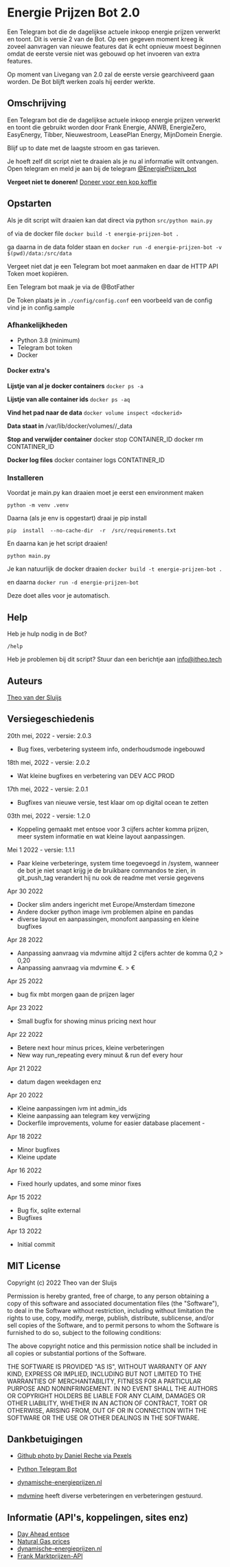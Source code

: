 # Energie Prijzen Bot 2.0

Een Telegram bot die de dagelijkse actuele inkoop energie prijzen verwerkt en toont. Dit is versie 2 van de Bot. Op een gegeven moment kreeg ik zoveel aanvragen van nieuwe features dat ik echt opnieuw moest beginnen omdat de eerste versie niet was gebouwd op het invoeren van extra features.

Op moment van Livegang van 2.0 zal de eerste versie gearchiveerd gaan worden. De Bot blijft werken zoals hij eerder werkte.

## Omschrijving
Een Telegram bot die de dagelijkse actuele inkoop energie prijzen verwerkt en toont die gebruikt worden door Frank Energie, ANWB, EnergieZero, EasyEnergy, Tibber, Nieuwestroom, LeasePlan Energy, MijnDomein Energie.

Blijf up to date met de laagste stroom en gas tarieven.

Je hoeft zelf dit script niet te draaien als je nu al informatie wilt ontvangen. Open telegram en meld je aan bij de telegram [@EnergiePrijzen_bot](https://t.me/EnergiePrijzen_bot)

**Vergeet niet te doneren!**
[Doneer voor een kop koffie](https://donorbox.org/tvdsluijs-github)

## Opstarten
Als je dit script wilt draaien kan dat direct via python
`src/python main.py`

of via de docker file
`docker build -t energie-prijzen-bot .`

ga daarna in de data folder staan en
`docker run -d energie-prijzen-bot -v $(pwd)/data:/src/data`

Vergeet niet dat je een Telegram bot moet aanmaken en daar de HTTP API Token moet kopiëren.

Een Telegram bot maak je via de @BotFather

De Token plaats je in `./config/config.conf` een voorbeeld van de config vind je in config.sample

###  Afhankelijkheden
- Python 3.8 (minimum)
- Telegram bot token
- Docker

#### Docker extra's
**Lijstje van al je docker containers**
`docker ps -a`

**Lijstje van alle container ids**
`docker ps -aq`

**Vind het pad naar de data**
`docker volume inspect <dockerid>`

**Data staat in**
/var/lib/docker/volumes/<dockerid>/_data

**Stop and verwijder container**
docker stop CONTAINER_ID
docker rm CONTATINER_ID

**Docker log files**
docker container logs CONTATINER_ID

### Installeren

Voordat je main.py kan draaien moet je eerst een environment maken

`python -m venv .venv`

Daarna (als je env is opgestart) draai je pip install

`pip  install  --no-cache-dir  -r  /src/requirements.txt`

En daarna kan je het script draaien!

`python main.py`

Je kan natuurlijk de docker draaien
 `docker build -t energie-prijzen-bot .`

en daarna
`docker run -d energie-prijzen-bot`

Deze doet alles voor je automatisch.

## Help

Heb je hulp nodig in de Bot?

`/help`

Heb je problemen bij dit script? Stuur dan een berichtje aan
info@itheo.tech

## Auteurs

[Theo van der Sluijs](https://itheo.tech)

## Versiegeschiedenis

20th mei, 2022 - versie: 2.0.3 
- Bug fixes, verbetering systeem info, onderhoudsmode ingebouwd 

18th mei, 2022 - versie: 2.0.2 
- Wat kleine bugfixes en verbetering van DEV ACC PROD 

17th mei, 2022 - versie: 2.0.1 
- Bugfixes van nieuwe versie, test klaar om op digital ocean te zetten 

03th mei, 2022 - versie: 1.2.0
- Koppeling gemaakt met entsoe voor 3 cijfers achter komma prijzen, meer system informatie en wat kleine layout aanpassingen.

Mei 1 2022 - versie: 1.1.1
- Paar kleine verbeteringe, system time toegevoegd in /system, wanneer de bot je niet snapt krijg je de bruikbare commandos te zien, in git_push_tag verandert hij nu ook de readme met versie gegevens

Apr 30 2022
- Docker slim anders ingericht met Europe/Amsterdam timezone
- Andere docker python image ivm problemen alpine en pandas
- diverse layout en aanpassingen, monofont aanpassing en kleine bugfixes

Apr 28 2022
- Aanpassing aanvraag via mdvmine altijd 2 cijfers achter de komma 0,2 > 0,20
- Aanpassing aanvraag via mdvmine €. > €

Apr 25 2022
- bug fix mbt morgen gaan de prijzen lager

Apr 23  2022
- Small bugfix for showing minus pricing next hour

Apr 22 2022
- Betere next hour minus prices, kleine verbeteringen
- New way run_repeating every minuut & run def every hour

Apr 21 2022
- datum dagen weekdagen enz

Apr 20 2022
- Kleine aanpassingen ivm int admin_ids
- Kleine aanpassing aan telegram key verwijzing
- Dockerfile improvements, volume for easier database placement -

Apr 18 2022
- Minor bugfixes
- Kleine update

Apr 16 2022
- Fixed hourly updates, and some minor fixes

Apr 15 2022
- Bug fix, sqlite external
- Bugfixes

Apr 13 2022
- Initial commit


## MIT License

Copyright (c) 2022 Theo van der Sluijs

Permission is hereby granted, free of charge, to any person obtaining a copy of this software and associated documentation files (the "Software"), to deal in the Software without restriction, including without limitation the rights to use, copy, modify, merge, publish, distribute, sublicense, and/or sell copies of the Software, and to permit persons to whom the Software is furnished to do so, subject to the following conditions:

The above copyright notice and this permission notice shall be included in all copies or substantial portions of the Software.

THE SOFTWARE IS PROVIDED "AS IS", WITHOUT WARRANTY OF ANY KIND, EXPRESS OR IMPLIED, INCLUDING BUT NOT LIMITED TO THE WARRANTIES OF MERCHANTABILITY, FITNESS FOR A PARTICULAR PURPOSE AND NONINFRINGEMENT. IN NO EVENT SHALL THE AUTHORS OR COPYRIGHT HOLDERS BE LIABLE FOR ANY CLAIM, DAMAGES OR OTHER LIABILITY, WHETHER IN AN ACTION OF CONTRACT, TORT OR OTHERWISE, ARISING FROM, OUT OF OR IN CONNECTION WITH THE SOFTWARE OR THE USE OR OTHER DEALINGS IN THE SOFTWARE.



##  Dankbetuigingen

* [Github photo by Daniel Reche via Pexels](https://www.pexels.com/@daniel-reche-718241)

* [Python Telegram Bot]([https://python-telegram-bot.org](https://python-telegram-bot.org/))

* [dynamische-energieprijzen.nl](https://www.dynamische-energieprijzen.nl/actuele-energieprijzen/)

* [mdvmine](https://tweakers.net/gallery/78806/) heeft diverse verbeteringen en verbeteringen gestuurd.

## Informatie (API's, koppelingen, sites enz)

* [Day Ahead entsoe](https://transparency.entsoe.eu/load-domain/r2/totalLoadR2/show?name=&defaultValue=false&viewType=TABLE&areaType=BZN&atch=false&dateTime.dateTime=04.05.2022+00:00|CET|DAY&biddingZone.values=CTY|10YNL----------L!BZN|10YNL----------L&dateTime.timezone=CET_CEST&dateTime.timezone_input=CET+(UTC+1)+/+CEST+(UTC+2))
* [Natural Gas prices](https://tradingeconomics.com/commodity/eu-natural-gas)
* [dynamische-energieprijzen.nl](https://www.dynamische-energieprijzen.nl/actuele-energieprijzen/)
* [Frank Marktprijzen-API](https://reversed.notion.site/Marktprijzen-API-89ce600a88ac4abe8c2ad89d3167a83e)

